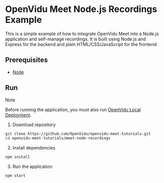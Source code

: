 # OpenVidu Meet Node.js Recordings Example

This is a simple example of how to integrate OpenVidu Meet into a Node.js application and self-manage recordings. It is built using Node.js and Express for the backend and plain HTML/CSS/JavaScript for the frontend.

## Prerequisites

-   [Node](https://nodejs.org/en/download)

## Run

> [!NOTE]
> Before running the application, you must also run [OpenVidu Local Deployment](https://github.com/OpenVidu/openvidu-local-deployment).

1. Download repository

```bash
git clone https://github.com/OpenVidu/openvidu-meet-tutorials.git
cd openvidu-meet-tutorials/meet-node-recordings
```

2. Install dependencies

```bash
npm install
```

3. Run the application

```bash
npm start
```
